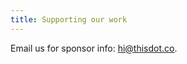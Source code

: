 ```yaml
---
title: Supporting our work
---
```


Email us for sponsor info: [hi@thisdot.co](mailto:hi@thisdot.co).